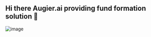 ## Hi there Augier.ai providing fund formation solution 👋
![image](https://github.com/Augier-ai/.github/assets/2094850/43a17d8b-f881-4aee-b704-34b208038718)

